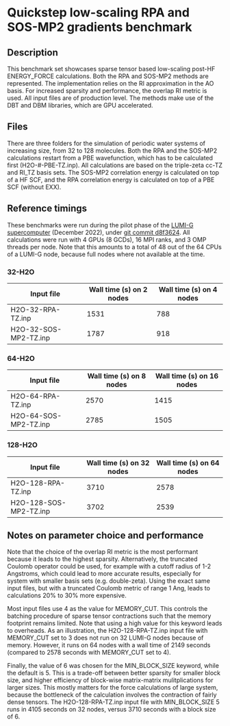 # Quickstep low-scaling RPA and SOS-MP2 gradients benchmark

## Description

This benchmark set showcases sparse tensor based low-scaling post-HF ENERGY_FORCE calculations. Both
the RPA and SOS-MP2 methods are represented. The implementation relies on the RI approximation in
the AO basis. For increased sparsity and performance, the overlap RI metric is used. All input files
are of production level. The methods make use of the DBT and DBM libraries, which are GPU
accelerated.

## Files

There are three folders for the simulation of periodic water systems of increasing size, from 32 to
128 molecules. Both the RPA and the SOS-MP2 calculations restart from a PBE wavefunction, which has
to be calculated first (H2O-#-PBE-TZ.inp). All calculations are based on the triple-zeta cc-TZ and
RI_TZ basis sets. The SOS-MP2 correlation energy is calculated on top of a HF SCF, and the RPA
correlation energy is calculated on top of a PBE SCF (without EXX).

## Reference timings

These benchmarks were run during the pilot phase of the
[LUMI-G supercomputer](https://docs.lumi-supercomputer.eu/hardware/compute/lumig/) (December 2022),
under
[git commit d8f3624](https://github.com/cp2k/cp2k/commit/d8f36242127b9a828f127550ecd9613eefb3f1cc).
All calculations were run with 4 GPUs (8 GCDs), 16 MPI ranks, and 3 OMP threads per node. Note that
this amounts to a total of 48 out of the 64 CPUs of a LUMI-G node, because full nodes where not
available at the time.

### 32-H2O

| Input file            | Wall time (s) on 2 nodes | Wall time (s) on 4 nodes |
| --------------------- | ------------------------ | ------------------------ |
| H2O-32-RPA-TZ.inp     | 1531                     | 788                      |
| H2O-32-SOS-MP2-TZ.inp | 1787                     | 918                      |

### 64-H2O

| Input file            | Wall time (s) on 8 nodes | Wall time (s) on 16 nodes |
| --------------------- | ------------------------ | ------------------------- |
| H2O-64-RPA-TZ.inp     | 2570                     | 1415                      |
| H2O-64-SOS-MP2-TZ.inp | 2785                     | 1505                      |

### 128-H2O

| Input file             | Wall time (s) on 32 nodes | Wall time (s) on 64 nodes |
| ---------------------- | ------------------------- | ------------------------- |
| H2O-128-RPA-TZ.inp     | 3710                      | 2578                      |
| H2O-128-SOS-MP2-TZ.inp | 3702                      | 2539                      |

## Notes on parameter choice and performance

Note that the choice of the overlap RI metric is the most performant because it leads to the highest
sparsity. Alternatively, the truncated Coulomb operator could be used, for example with a cutoff
radius of 1-2 Angstroms, which could lead to more accurate results, especially for system with
smaller basis sets (e.g. double-zeta). Using the exact same input files, but with a truncated
Coulomb metric of range 1 Ang, leads to calculations 20% to 30% more expensive.

Most input files use 4 as the value for MEMORY_CUT. This controls the batching procedure of sparse
tensor contractions such that the memory footprint remains limited. Note that using a high value for
this keyword leads to overheads. As an illustration, the H2O-128-RPA-TZ.inp input file with
MEMORY_CUT set to 3 does not run on 32 LUMI-G nodes because of memory. However, it runs on 64 nodes
with a wall time of 2149 seconds (compared to 2578 seconds with MEMORY_CUT set to 4).

Finally, the value of 6 was chosen for the MIN_BLOCK_SIZE keyword, while the default is 5. This is a
trade-off between better sparsity for smaller block size, and higher efficiency of block-wise
matrix-matrix mulitplications for larger sizes. This mostly matters for the force calculations of
large system, because the bottleneck of the calculation involves the contraction of fairly dense
tensors. The H2O-128-RPA-TZ.inp input file with MIN_BLOCK_SIZE 5 runs in 4105 seconds on 32 nodes,
versus 3710 seconds with a block size of 6.
